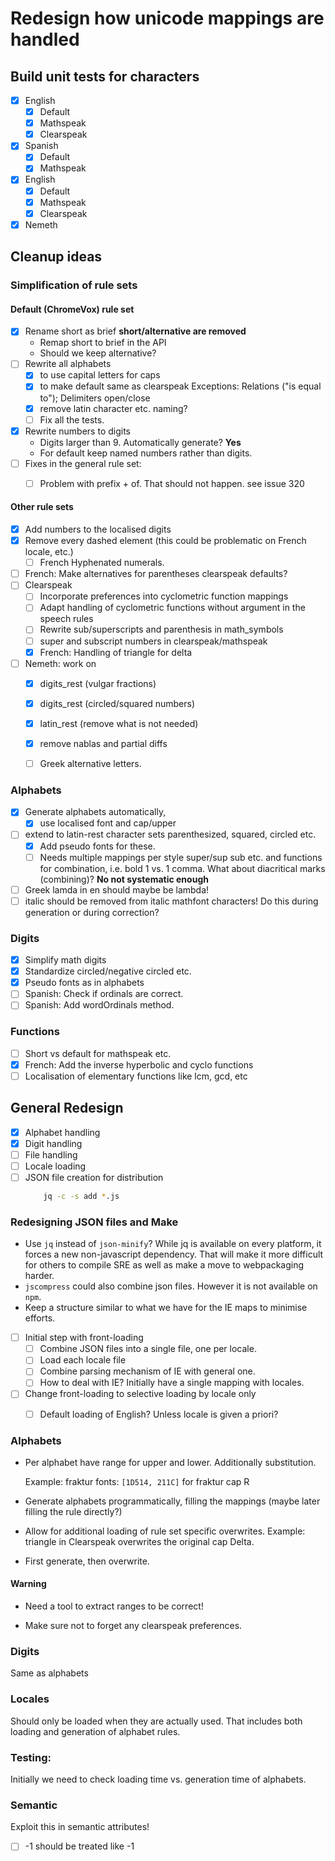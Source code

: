 # Redesign how unicode mappings are handled

## Build unit tests for characters

- [x] English 
  - [x] Default
  - [x] Mathspeak
  - [x] Clearspeak
- [x] Spanish
  - [x] Default
  - [x] Mathspeak
- [x] English 
  - [x] Default
  - [x] Mathspeak
  - [x] Clearspeak
- [x] Nemeth

 ## Cleanup ideas

 ### Simplification of rule sets

 #### Default (ChromeVox) rule set

- [x] Rename short as brief __short/alternative are removed__
    * Remap short to brief in the API
    * Should we keep alternative?
- [ ] Rewrite all alphabets 
    - [x] to use capital letters for caps
    - [x] to make default same as clearspeak
      Exceptions: Relations ("is equal to"); Delimiters open/close
    - [x] remove latin character etc. naming?
    - [ ] Fix all the tests.
- [x] Rewrite numbers to digits 
    * Digits larger than 9. Automatically generate? __Yes__
    * For default keep named numbers rather than digits.
- [ ] Fixes in the general rule set:
    - [ ] Problem with prefix + of. That should not happen. see issue 320


#### Other rule sets

- [x] Add numbers to the localised digits
- [x] Remove every dashed element (this could be problematic on French locale, etc.)
    - [ ] French Hyphenated numerals.
- [ ] French: Make alternatives for parentheses clearspeak defaults?
- [ ] Clearspeak
    - [ ] Incorporate preferences into cyclometric function mappings
    - [ ] Adapt handling of cyclometric functions without argument in the speech rules
    - [ ] Rewrite sub/superscripts and parenthesis in math_symbols
    - [ ] super and subscript numbers in clearspeak/mathspeak
    - [x] French: Handling of triangle for delta
- [ ] Nemeth: work on
  - [x] digits_rest (vulgar fractions)
  - [x] digits_rest (circled/squared numbers)
  - [x] latin_rest (remove what is not needed)
  - [x] remove nablas and partial diffs
  - [ ] Greek alternative letters.



### Alphabets

- [x] Generate alphabets automatically,
    - [x] use localised font and cap/upper
- [ ] extend to latin-rest character sets parenthesized, squared, circled etc.
    - [X] Add pseudo fonts for these.
    - [ ] Needs multiple mappings per style super/sup sub etc. and functions for
      combination, i.e. bold 1 vs. 1 comma.
    What about diacritical marks (combining)? __No not systematic enough__
- [ ] Greek lamda in en should maybe be lambda!
- [ ] italic should be removed from italic mathfont characters!
    Do this during generation or during correction?

### Digits

- [x] Simplify math digits
- [x] Standardize circled/negative circled etc.
- [x] Pseudo fonts as in alphabets
- [ ] Spanish: Check if ordinals are correct.
- [ ] Spanish: Add wordOrdinals method.

### Functions

- [ ] Short vs default for mathspeak etc.
- [x] French: Add the inverse hyperbolic and cyclo functions
- [ ] Localisation of elementary functions like lcm, gcd, etc

## General Redesign

- [x] Alphabet handling
- [x] Digit handling
- [ ] File handling
- [ ] Locale loading
- [ ] JSON file creation for distribution
    ```bash
        jq -c -s add *.js
    ```
### Redesigning JSON files and Make

- Use `jq` instead of `json-minify`? While jq is available on every platform, it
  forces a new non-javascript dependency. That will make it more difficult for
  others to compile SRE as well as make a move to webpackaging harder.
- `jscompress` could also combine json files. However it is not available on `npm`.
- Keep a structure similar to what we have for the IE maps to minimise efforts.

- [ ] Initial step with front-loading
  - [ ] Combine JSON files into a single file, one per locale.
  - [ ] Load each locale file
  - [ ] Combine parsing mechanism of IE with general one.
  - [ ] How to deal with IE? Initially have a single mapping with locales.
- [ ] Change front-loading to selective loading by locale only
  - [ ] Default loading of English? Unless locale is given a priori?


### Alphabets

* Per alphabet have range for upper and lower.  Additionally substitution. 

    Example: fraktur fonts: `[1D514, 211C]` for fraktur cap R
    
* Generate alphabets programmatically, filling the mappings 
  (maybe later filling the rule directly?)

* Allow for additional loading of rule set specific overwrites.
  Example: triangle in Clearspeak overwrites the original cap Delta.

* First generate, then overwrite.

#### Warning

* Need a tool to extract ranges to be correct!

* Make sure not to forget any clearspeak preferences.

### Digits

Same as alphabets


### Locales

Should only be loaded when they are actually used. 
That includes both loading and generation of alphabet rules.


### Testing:

Initially we need to check loading time vs. generation time of alphabets.


### Semantic 

Exploit this in semantic attributes!

- [ ] <mn>-1</mn> should be treated like <mo>-</mo><mn>1</mn>
